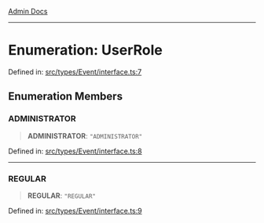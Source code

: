 [Admin Docs](/)

***

# Enumeration: UserRole

Defined in: [src/types/Event/interface.ts:7](https://github.com/PalisadoesFoundation/talawa-admin/blob/main/src/types/Event/interface.ts#L7)

## Enumeration Members

### ADMINISTRATOR

> **ADMINISTRATOR**: `"ADMINISTRATOR"`

Defined in: [src/types/Event/interface.ts:8](https://github.com/PalisadoesFoundation/talawa-admin/blob/main/src/types/Event/interface.ts#L8)

***

### REGULAR

> **REGULAR**: `"REGULAR"`

Defined in: [src/types/Event/interface.ts:9](https://github.com/PalisadoesFoundation/talawa-admin/blob/main/src/types/Event/interface.ts#L9)
